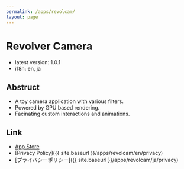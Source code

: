 ```yaml
---
permalink: /apps/revolcam/
layout: page 
---
```


# Revolver Camera 
- latest version: 1.0.1
- i18n: en, ja

## Abstruct
- A toy camera application with various filters.
- Powered by GPU based rendering.
- Facinating custom interactions and animations.

## Link
- [App Store](https://apps.apple.com/jp/app/ribokame-revolver-camera/id1039880433)
- [Privacy Policy]({{ site.baseurl }}/apps/revolcam/en/privacy)
- [プライバシーポリシー]({{ site.baseurl }}/apps/revolcam/ja/privacy)

